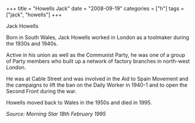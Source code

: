 +++
title = "Howells Jack"
date = "2008-09-19"
categories = ["h"]
tags = ["jack", "howells"]
+++

Jack Howells

Born in South Wales, Jack Howells worked in London as a toolmaker during the 1930s and 1940s.

Active in his union as well as the Communist Party, he was one of a group of Party members who built up a network of factory branches in north-west London.

He was at Cable Street and was involved in the Aid to Spain Movement and the campaigns to lift the ban on the Daily Worker in 1940-1 and to open the Second Front during the war.

Howells moved back to Wales in the 1950s and died in 1995.

_Source: Morning Star 18th February 1995_
